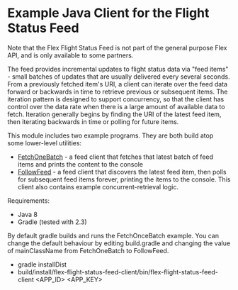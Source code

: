 # Example Java Client for the Flight Status Feed 

Note that the Flex Flight Status Feed is not part of the general purpose Flex API, and is only available to some partners.

The feed provides incremental updates to flight status data via "feed items" - small batches of updates that are usually delivered every several seconds. From a previously fetched item's URI, a client can iterate over the feed data forward or backwards in time to retrieve previous or subsequent items. The iteration pattern is designed to support concurrency, so that the client has control over the data rate when there is a large amount of available data to fetch. Iteration generally begins by finding the URI of the latest feed item, then iterating backwards in time or polling for future items.

This module includes two example programs. They are both build atop some lower-level utilities:
* [FetchOneBatch](src/main/java/com/flightstats/flex/flightstatusfeed/client/FetchOneBatch.java) - a feed client that fetches that latest batch of feed items and prints the content to the console
* [FollowFeed](src/main/java/com/flightstats/flex/flightstatusfeed/client/FollowFeed.java) - a feed client that discovers the latest feed item, then polls for subsequent feed items forever, printing the items to the console. This client also contains example concurrent-retrieval logic.

Requirements:
* Java 8
* Gradle (tested with 2.3)

By default gradle builds and runs the FetchOnceBatch example. You can change the default behaviour by editing build.gradle and changing the value of mainClassName from FetchOneBatch to FollowFeed.

* gradle installDist
* build/install/flex-flight-status-feed-client/bin/flex-flight-status-feed-client <APP_ID> <APP_KEY>

